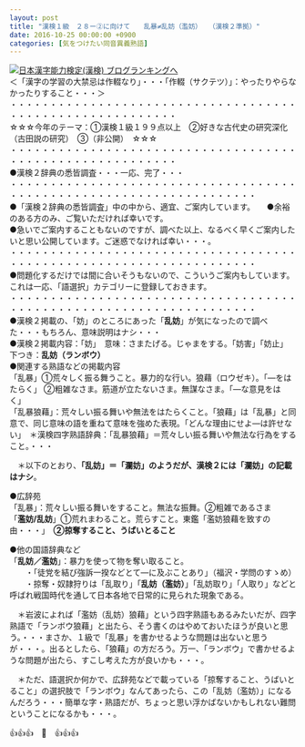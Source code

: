 ```yaml
---
layout: post
title: "漢検１級　２８ー②に向けて　　乱暴≠乱妨（濫妨）　　（漢検２準拠）"
date: 2016-10-25 00:00:00 +0900
categories: [気をつけたい同音異義熟語]
---
```


[![](/syuusyuu9701/assets/images/漢検１級-２８ー②に向けて-乱暴≠乱妨（濫妨）-（漢検２準拠）-br_c_3028_1.gif)](http://blog.with2.net/link.php?1659096:3028 "日本漢字能力検定(漢検) ブログランキングへ")[日本漢字能力検定(漢検) ブログランキングへ](http://blog.with2.net/link.php?1659096:3028)  
＜「漢字の学習の大禁忌は作輟なり」・・・「作輟（サクテツ）」：やったりやらなかったりすること・・・＞  
・・・・・・・・・・・・・・・・・・・・・・・・・・・・・・・・・・・・・・・・・・・・・・・・・・・・・・・・・  
☆☆☆今年のテーマ：①漢検１級１９９点以上　②好きな古代史の研究深化（古田説の研究）　③（非公開）　☆☆☆　　  
・・・・・・・・・・・・・・・・・・・・・・・・・・・・・・・・・・・・・・・・・・・・・・・・・・・・・・・・・  
●漢検２辞典の悉皆調査・・・一応、完了・・・  
・・・・・・・・・・・・・・・・・・・・・・・・・・・・・・・・・・・・・・・・・・・・・・・・・・・・・・・・・・・・・・・・・・・  
●「漢検２辞典の悉皆調査」中の中から、適宜、ご案内しています。　　●余裕のある方のみ、ご覧いただければ幸いです。  
●急いでご案内することもないのですが、調べた以上、なるべく早くご案内したいと思い公開しています。ご迷惑でなければ幸い・・・。  
・・・・・・・・・・・・・・・・・・・・・・・・・・・・・・・・・・・・・・・・・・・・・・・・・・・・・・・・・・・・・・・・・・・  
●問題化するだけでは間に合いそうもないので、こういうご案内もしています。これは一応、「語選択」カテゴリーに登録しておきます。  
・・・・・・・・・・・・・・・・・・・・・・・・・・・・・・・・・・・・・・・・・・・・・・・・・・・・・・・・・・・・・・・・・・・  
●漢検２掲載の、「妨」のところにあった「**乱妨**」が気になったので調べた・・・もちろん、意味説明はナシ・・・  
●漢検２掲載内容：「妨」　意味：さまたげる。じゃまをする。「妨害」「妨止」　　下つき：**乱妨（ランボウ）**  
●関連する熟語などの掲載内容  
「乱暴」①荒々しく振る舞うこと。暴力的な行い。狼藉（ロウゼキ）。「―をはたらく」 ②粗雑なさま。筋道が立たないさま。無謀なさま。「―な意見をはく」  
「乱暴狼藉」：荒々しい振る舞いや無法をはたらくこと。「狼藉」は「乱暴」と同意で、同じ意味の語を重ねて意味を強めた表現。「どんな理由にせよ―は許せない」　＊漢検四字熟語辞典：「乱暴狼藉」＝荒々しい振る舞いや無法な行為をすること。・・・  
  
　＊以下のとおり、**「乱妨」＝「瀾妨」のようだが、漢検２には「瀾妨」の記載はナシ**。  
  
●広辞苑  
「乱暴」：荒々しい振る舞いをすること。無法な振舞。②粗雑であるさま  
「**濫妨/乱妨**」①荒れまわること。荒らすこと。東鑑「濫妨狼藉を致すの由・・・」　**②掠奪すること、うばいとること**  
  
●他の国語辞典など  
「**乱妨／濫妨**」：暴力を使って物を奪い取ること。  
　　・「徒党を結び強訴一揆などとて―に及ぶことあり」（福沢・学問のすゝめ）  
　　・掠奪・奴隷狩りは「乱取り」「**乱妨（濫妨）**」「乱妨取り」「人取り」などと呼ばれ戦国時代を通して日本各地で日常的に見られた現象である。  
  
　＊岩波によれば「濫妨（乱妨）狼藉」という四字熟語もあるみたいだが、四字熟語で「ランボウ狼藉」と出たら、そう書くのはやめておいたほうが良いと思う。・・・まさか、１級で「乱暴」を書かせるような問題は出ないと思うが・・・。出るとしたら、「狼藉」の方だろう。万一、「ランボウ」で書かせるような問題が出たら、すこし考えた方が良いかも・・・。  
  
　＊ただ、語選択か何かで、広辞苑などで載っている「掠奪すること、うばいとること」の選択肢で「ランボウ」なんてあったら、この「乱妨（濫妨）」になるんだろう・・・簡単な字・熟語だが、ちょっと思い浮かばないかもしれない難問ということになるかも・・・。  
  
👍👍👍　🐒　👍👍👍  
  
  
  